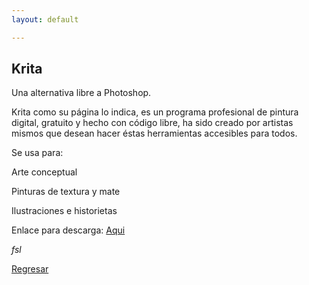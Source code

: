 ```yaml
---
layout: default

---
```


## Krita

Una alternativa libre a Photoshop.

Krita como su página lo indica, es un programa profesional de pintura digital, gratuito y hecho con código libre, ha sido creado por artistas mismos que desean hacer éstas herramientas accesibles para todos.

Se usa para:

Arte conceptual

Pinturas de textura y mate

Ilustraciones e historietas

Enlace para descarga:
[Aqui](https://krita.org/es/)

_fsl_

[Regresar](./)